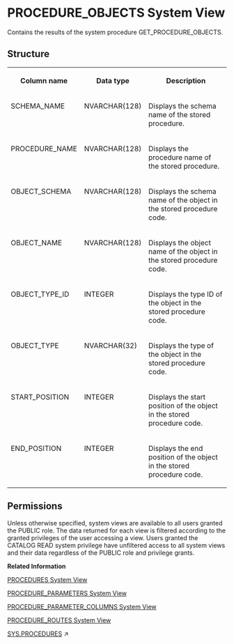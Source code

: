 <!-- loio20cc4d67751910149f099dabc6935765 -->

# PROCEDURE\_OBJECTS System View

Contains the results of the system procedure GET\_PROCEDURE\_OBJECTS.



<a name="loio20cc4d67751910149f099dabc6935765___p_r_o_c_e_d_u_r_e__o_b_j_e_c_t_s_1struct_PROCEDURE_OBJECTS"/>

## Structure


<table>
<tr>
<th valign="top">

Column name

</th>
<th valign="top">

Data type

</th>
<th valign="top">

Description

</th>
</tr>
<tr>
<td valign="top">

SCHEMA\_NAME

</td>
<td valign="top">

NVARCHAR\(128\)

</td>
<td valign="top">

Displays the schema name of the stored procedure.

</td>
</tr>
<tr>
<td valign="top">

PROCEDURE\_NAME

</td>
<td valign="top">

NVARCHAR\(128\)

</td>
<td valign="top">

Displays the procedure name of the stored procedure.

</td>
</tr>
<tr>
<td valign="top">

OBJECT\_SCHEMA

</td>
<td valign="top">

NVARCHAR\(128\)

</td>
<td valign="top">

Displays the schema name of the object in the stored procedure code.

</td>
</tr>
<tr>
<td valign="top">

OBJECT\_NAME

</td>
<td valign="top">

NVARCHAR\(128\)

</td>
<td valign="top">

Displays the object name of the object in the stored procedure code.

</td>
</tr>
<tr>
<td valign="top">

OBJECT\_TYPE\_ID

</td>
<td valign="top">

INTEGER

</td>
<td valign="top">

Displays the type ID of the object in the stored procedure code.

</td>
</tr>
<tr>
<td valign="top">

OBJECT\_TYPE

</td>
<td valign="top">

NVARCHAR\(32\)

</td>
<td valign="top">

Displays the type of the object in the stored procedure code.

</td>
</tr>
<tr>
<td valign="top">

START\_POSITION

</td>
<td valign="top">

INTEGER

</td>
<td valign="top">

Displays the start position of the object in the stored procedure code.

</td>
</tr>
<tr>
<td valign="top">

END\_POSITION

</td>
<td valign="top">

INTEGER

</td>
<td valign="top">

Displays the end position of the object in the stored procedure code.

</td>
</tr>
</table>



<a name="loio20cc4d67751910149f099dabc6935765__section_lfb_ps4_dzb"/>

## Permissions

Unless otherwise specified, system views are available to all users granted the PUBLIC role. The data returned for each view is filtered according to the granted privileges of the user accessing a view. Users granted the CATALOG READ system privilege have unfiltered access to all system views and their data regardless of the PUBLIC role and privilege grants.

**Related Information**  


[PROCEDURES System View](procedures-system-view-20cc87c.md "Provides information about available stored procedures.")

[PROCEDURE\_PARAMETERS System View](procedure-parameters-system-view-20cc6b9.md "Provides information about the stored procedure parameters.")

[PROCEDURE\_PARAMETER\_COLUMNS System View](procedure-parameter-columns-system-view-3d02842.md "Lists available columns of table parameters of stored procedures.")

[PROCEDURE\_ROUTES System View](procedure-routes-system-view-61d897c.md "Provides information about the procedure being routed. This view is for internal use only.")

[SYS.PROCEDURES](https://help.sap.com/viewer/d1cb63c8dd8e4c35a0f18aef632687f0/2024_1_QRC/en-US/a7b1261516ae4166883e6bc373733de5.html "Available stored procedures") :arrow_upper_right:

